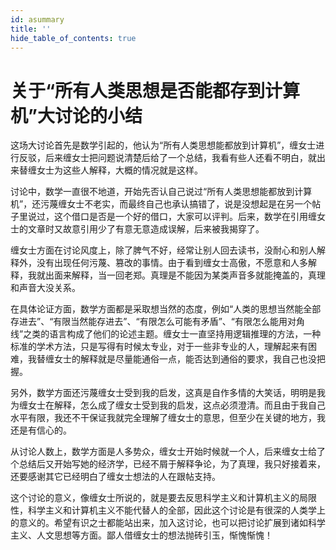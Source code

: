 ```yaml
---
id: asummary
title: ''
hide_table_of_contents: true
---
```


# 关于“所有人类思想是否能都存到计算机”大讨论的小结

这场大讨论首先是数学引起的，他认为“所有人类思想能都放到计算机”，缠女士进行反驳，后来缠女士把问题说清楚后给了一个总结，我看有些人还看不明白，就出来替缠女士为这些人解释，大概的情况就是这样。

讨论中，数学一直很不地道，开始先否认自己说过“所有人类思想能都放到计算机”，还污蔑缠女士不老实，而最终自己也承认搞错了，说是没想起是在另一个帖子里说过，这个借口是否是一个好的借口，大家可以评判。后来，数学在引用缠女士的文章时又故意引用少了有意无意造成误解，后来被我揭穿了。

缠女士方面在讨论风度上，除了脾气不好，经常让别人回去读书，没耐心和别人解释外，没有出现任何污蔑、篡改的事情。由于看到缠女士高傲，不愿意和人多解释，我就出面来解释，当一回老郑。真理是不能因为某类声音多就能掩盖的，真理和声音大没关系。

在具体论证方面，数学方面都是采取想当然的态度，例如“人类的思想当然能全部存进去”、“有限当然能存进去”、“有限怎么可能有矛盾”、“有限怎么能用对角线”之类的语言构成了他们的论述主题。缠女士一直坚持用逻辑推理的方法，一种标准的学术方法，只是写得有时候太专业，对于一些非专业的人，理解起来有困难，我替缠女士的解释就是尽量能通俗一点，能否达到通俗的要求，我自己也没把握。

另外，数学方面还污蔑缠女士受到我的启发，这真是自作多情的大笑话，明明是我为缠女士在解释，怎么成了缠女士受到我的启发，这点必须澄清。而且由于我自己水平有限，我还不干保证我就完全理解了缠女士的意思，但至少在关键的地方，我还是有信心的。

从讨论人数上，数学方面是人多势众，缠女士开始时候就一个人，后来缠女士给了个总结后又开始写她的经济学，已经不屑于解释争论，为了真理，我只好接着来，还要感谢其它已经明白了缠女士想法的人在跟帖支持。

这个讨论的意义，像缠女士所说的，就是要去反思科学主义和计算机主义的局限性，科学主义和计算机主义不能代替人的全部，因此这个讨论是有很深的人类学上的意义的。希望有识之士都能站出来，加入这讨论，也可以把讨论扩展到诸如科学主义、人文思想等方面。鄙人借缠女士的想法抛砖引玉，惭愧惭愧！